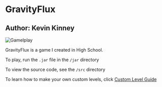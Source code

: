GravityFlux
================
## Author: Kevin Kinney

![Gamelplay](https://github.com/kmkinney/GravityFlux/src/gravity-flux.jpg?raw=true)

GravityFlux is a game I created in High School.

To play, run the `.jar` file in the `/jar` directory

To view the source code, see the `/src` directory

To learn how to make your own custom levels, click [Custom Level Guide](HOWTOWRITELEVELS.md)
